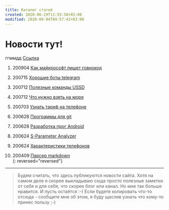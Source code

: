 ```yaml
---
title: Каталог статей
created: 2020-06-29T11:55:58+03:00
modified: 2020-09-04T09:57:42+03:00
---
```


# Новости тут!

ггммдд [Ссылка](./)

1. 200904 [Как майкрософт пишет говнокод](200904_microsoft_говнокод.md)
1. 200715 [Хорошие боты telegram](200715_tg_bots.md)
1. 200712 [Полезные команды USSD](200712_ussd_команды.md)
1. 200712 [Что нужно взять на море](200712_взять_на_море.md)
1. 200703 [Узнать тариф на телефоне](200703_узнать_тариф.md)  

1. 200628 [Программы для git](./200628_программы_для_git.md)  
1. 200628 [Разработка прог Android](../code/200628_android_разработка.md)  
1. 200624 [S-Parameter Analyzer](./200624_spa.md)  
1. 200624 [Характеристики телефонов](./200624_характеристики_телефонов.md)  
1. 200409 [Парсер markdown](./200409_md_to_html.md)  
{: reversed="reversed"}


***

> Будем считать, что здесь публикуются новости сайта. Хотя на самом деле я скорее выкладываю сюда просто полезные заметки от себя и для себя, что скорее блог или канал. Но мне так больше нравится. И пусть остаётся :-)
> Если будете копировать что-то отсюда - сообщите мне об этом, я буду щаслив узнать что кому-то принес пользу ;-)

